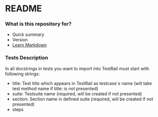 # README #
### What is this repository for? ###

* Quick summary
* Version
* [Learn Markdown](https://bitbucket.org/tutorials/markdowndemo)

### Tests Description ###
In all docstrings in tests you want to import into TestRail must start with following strings:
* title: Test title which appears in TestRail as testcase`s name (will take test method name if title: is not presented)
* suite: Testsuite name (required, will be created if not presented)
* section: Section name in defined suite (required, will be created if not presented)
* steps
